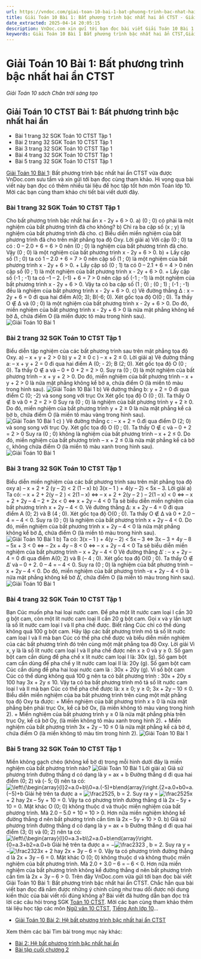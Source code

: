 ```yaml
---
url: https://vndoc.com/giai-toan-10-bai-1-bat-phuong-trinh-bac-nhat-hai-an-ctst-272296
title: Giải Toán 10 Bài 1: Bất phương trình bậc nhất hai ẩn CTST - Giải Toán 10 sách Chân trời sáng tạo - VnDoc.com
date_extracted: 2025-04-14 20:05:15
description: VnDoc.com xin gửi tới bạn đọc bài viết Giải Toán 10 Bài 1: Bất phương trình bậc nhất hai ẩn CTST. Mời các bạn cùng tham khảo chi tiết.
keywords: Giải Toán 10 Bài 1 Bất phương trình bậc nhất hai ẩn CTST,Giải Toán 10 Bài 1,Bất phương trình bậc nhất hai ẩn,giải toán 10,toán 10,toán 10 bài 1,toán 10 CTST
---
```


# Giải Toán 10 Bài 1: Bất phương trình bậc nhất hai ẩn CTST
 _Giải Toán 10 sách Chân trời sáng tạo_
## Giải Toán 10 CTST Bài 1: Bất phương trình bậc nhất hai ẩn
  * Bài 1 trang 32 SGK Toán 10 CTST Tập 1
  * Bài 2 trang 32 SGK Toán 10 CTST Tập 1
  * Bài 3 trang 32 SGK Toán 10 CTST Tập 1
  * Bài 4 trang 32 SGK Toán 10 CTST Tập 1
  * Bài 5 trang 32 SGK Toán 10 CTST Tập 1

[Giải Toán 10 Bài 1](<https://vndoc.com/giai-toan-10-bai-1-bat-phuong-trinh-bac-nhat-hai-an-ctst-272296>): Bất phương trình bậc nhất hai ẩn CTST vừa được VnDoc.com sưu tầm và xin gửi tới bạn đọc cùng tham khảo. Hi vọng qua bài viết này bạn đọc có thêm nhiều tài liệu để học tập tốt hơn môn Toán lớp 10. Mời các bạn cùng tham khảo chi tiết bài viết dưới đây.
### Bài 1 trang 32 SGK Toán 10 CTST Tập 1
Cho bất phương trình bậc nhất hai ẩn x - 2y + 6 > 0.
a\) \(0 ; 0\) có phải là một nghiệm của bất phương trình đã cho không?
b\) Chỉ ra ba cặp số \(x ; y\) là nghiệm của bất phương trình đã cho.
c\) Biểu diễn miền nghiệm của bất phương trình đã cho trên mặt phẳng tọa độ Oxy.
Lời giải
a\) Với cặp \(0 ; 0\) ta có : 0 – 2.0 + 6 = 6 > 0 nên \(0 ; 0\) là nghiệm của bất phương trình đã cho.
Vậy \(0 ; 0\) là một nghiệm của bất phương trình x - 2y + 6 > 0.
b\)
\+ Lấy cặp số \(1 ; 0\) ta có 1 – 2.0 + 6 = 7 > 0 nên cặp số \(1 ; 0\) là một nghiệm của bất phương trình x - 2y + 6 > 0.
\+ Lấy cặp số \(0 ; 1\) ta có 0 – 2.1 + 6 = 4 > 0 nên cặp số \(0 ; 1\) là một nghiệm của bất phương trình x - 2y + 6 > 0.
\+ Lấy cặp số \(-1 ; -1\) ta có –1 – 2. \(–1\) + 6 = 7 > 0 nên cặp số \(-1 ; -1\) là một nghiệm của bất phương trình x - 2y + 6 > 0.
Vậy ta có ba cặp số \(1 ; 0\) ; \(0 ; 1\) ; \(-1 ; -1\) đều là nghiệm của bất phương trình x - 2y + 6 > 0.
c\) Vẽ đường thẳng ∆ : x – 2y + 6 = 0 đi qua hai điểm A\(0; 3\); B\(-6; 0\).
Xét gốc tọa độ O\(0 ; 0\). Ta thấy O ∉ ∆ và \(0 ; 0\) là một nghiệm của bất phương trình
x - 2y + 6 > 0.
Do đó, miền nghiệm của bất phương trình x - 2y + 6 > 0 là nửa mặt phẳng không kể bờ ∆, chứa điểm O \(là miền được tô màu trong hình sau\).
![Giải Toán 10 Bài 1](https://i.vdoc.vn/data/image/2022/08/01/giai-toan-10-bai-1-bat-phuong-trinh-bac-nhat-hai-an-ctst-1.jpg)
### Bài 2 trang 32 SGK Toán 10 CTST Tập 1
Biểu diễn tập nghiệm của các bất phương trình sau trên mặt phẳng tọa độ Oxy.
a\) – x + y + 2 > 0
b\) y + 2 ≥ 0
c \) – x + 2 ≤ 0.
Lời giải
a\) Vẽ đường thẳng a: – x + y + 2 = 0 đi qua hai điểm A \(0; - 2\); B \(2; 0\).
Xét gốc tọa độ O \(0 ; 0\). Ta thấy O ∉ a và – 0 + 0 + 2 = 2 > 0.
Suy ra \(0 ; 0\) là một nghiệm của bất phương trình – x + y + 2 > 0.
Do đó, miền nghiệm của bất phương trình – x + y + 2 > 0 là nửa mặt phẳng không kể bờ a, chứa điểm O \(là miền tô màu trong hình sau\).
![Giải Toán 10 Bài 1](https://i.vdoc.vn/data/image/2022/08/01/giai-toan-10-bai-1-bat-phuong-trinh-bac-nhat-hai-an-ctst-2.jpg)
b\) Vẽ đường thẳng b: y + 2 = 0 đi qua điểm C \(0; -2\) và song song với trục Ox
Xét gốc tọa độ O \(0 ; 0\). Ta thấy O ∉ b và 0 + 2 = 2 > 0
Suy ra \(0 ; 0\) là nghiệm của bất phương trình y + 2 ≥ 0.
Do đó, miền nghiệm của bất phương trình y + 2 ≥ 0 là nửa mặt phẳng kể cả bờ b, chứa điểm O \(là miền tô màu vàng trong hình sau\).
![Giải Toán 10 Bài 1](https://i.vdoc.vn/data/image/2022/08/01/giai-toan-10-bai-1-bat-phuong-trinh-bac-nhat-hai-an-ctst-3.jpg)
c\) \) Vẽ đường thẳng c : – x + 2 = 0.đi qua điểm D \(2; 0\) và song song với trục Oy.
Xét gốc tọa độ O \(0 ; 0\). Ta thấy O ∉ c và – 0 + 2 = 2 > 0
Suy ra \(0 ; 0\) không là nghiệm của bất phương trình – x + 2 ≤ 0.
Do đó, miền nghiệm của bất phương trình – x + 2 ≤ 0.là nửa mặt phẳng kể cả bờ c, không chứa điểm O \(là miền tô màu xanh trong hình sau\).
![Giải Toán 10 Bài 1](https://i.vdoc.vn/data/image/2022/08/01/giai-toan-10-bai-1-bat-phuong-trinh-bac-nhat-hai-an-ctst-4.jpg)
### Bài 3 trang 32 SGK Toán 10 CTST Tập 1
Biểu diễn miền nghiệm của các bất phương trình sau trên mặt phẳng tọa độ oxy
a\) – x + 2 + 2 \(y – 2\) < 2 \(1 – x\)
b\) 3\(x – 1 \) + 4\(y – 2\) < 5x – 3.
Lời giải
a\) Ta có: – x + 2 + 2\(y – 2 \) < 2\(1 – x\)
⇔ – x + 2 + 2\(y – 2 \) – 2\(1 – x\) < 0
⇔ – x + 2 + 2y – 4 – 2 + 2x < 0
⇔ x + 2y – 4 < 0
Ta sẽ biểu diễn miền nghiệm của bất phương trình x + 2y – 4 < 0.
Vẽ đường thẳng ∆: x + 2y – 4 = 0 đi qua điểm A \(0; 2\) và B \(4 ; 0\).
Xét gốc tọa độ O\(0 ; 0\). Ta thấy O ∉ ∆ và 0 + 2.0 – 4 = – 4 < 0.
Suy ra \(0 ; 0\) là nghiệm của bất phương trình x + 2y – 4 < 0.
Do đó, miền nghiệm của bất phương trình x + 2y – 4 < 0 là nửa mặt phẳng không kể bờ ∆, chứa điểm O \(là miền tô màu trong hình sau\).
![Giải Toán 10 Bài 1](https://i.vdoc.vn/data/image/2022/08/01/giai-toan-10-bai-1-bat-phuong-trinh-bac-nhat-hai-an-ctst-5.jpg)
b\) Ta có: 3\(x – 1 \) + 4\(y – 2\) < 5x – 3
⇔ 3x – 3 + 4y – 8 – 5x + 3 < 0
⇔ – 2x + 4y – 8 < 0
⇔ – x + 2y – 4 < 0
Ta sẽ biểu diễn miền nghiệm của bất phương trình – x + 2y – 4 < 0
Vẽ đường thẳng ∆’ : – x + 2y – 4 = 0 đi qua điểm A\(0; 2\) và B \(– 4 ; 0\).
Xét gốc tọa độ O\(0 ; 0\). Ta thấy O ∉ ∆’ và – 0 + 2. 0 – 4 = – 4 < 0.
Suy ra \(0 ; 0\) là nghiệm của bất phương trình – x + 2y – 4 < 0.
Do đó, miền nghiệm của bất phương trình –x + 2y – 4 < 0 là nửa mặt phẳng không kể bờ ∆’, chứa điểm O \(là miền tô màu trong hình sau\).
![Giải Toán 10 Bài 1](https://i.vdoc.vn/data/image/2022/08/01/giai-toan-10-bai-1-bat-phuong-trinh-bac-nhat-hai-an-ctst-6.jpg)
### Bài 4 trang 32 SGK Toán 10 CTST Tập 1
Bạn Cúc muốn pha hai loại nước cam. Để pha một lít nước cam loại I cần 30 g bột cam, còn một lít nước cam loại II cần 20 g bột cam. Gọi x và y lần lượt là số lít nước cam loại I và II pha chế được. Biết rằng Cúc chỉ có thể dùng không quá 100 g bột cam. Hãy lập các bất phương trình mô tả số lít nước cam loại I và II mà bạn Cúc có thể pha chế được và biểu diễn miền nghiệm của các bất phương trình đó trên cùng một mặt phẳng tọa độ Oxy.
Lời giải
Vì x, y là là số lít nước cam loại I và II pha chế được nên x ≥ 0 và y ≥ 0.
Số gam bột cam cần dùng để pha chế x lít nước cam loại I là: 30x \(g\).
Số gam bột cam cần dùng để pha chế y lít nước cam loại II là: 20y \(g\).
Số gam bột cam Cúc cần dùng để pha hai loại nước cam là : 30x + 20y \(g\).
Vì số bột cam Cúc có thể dùng không quá 100 g nên ta có bất phương trình : 30x + 20y ≤ 100 hay 3x + 2y ≤ 10.
Vậy ta có ba bất phương trình mô tả số lít nước cam loại I và II mà bạn Cúc có thể pha chế được là:
x ≥ 0;
y ≥ 0;
3x + 2y – 10 ≤ 0.
Biểu diễn miền nghiệm của ba bất phương trình trên cùng một mặt phẳng tọa độ Oxy ta được:
\+ Miền nghiệm của bất phương trình x ≥ 0 là nửa mặt phẳng bên phải trục Ox, kể cả bờ Ox, \(là miền không tô màu vàng trong hình 2\).
\+ Miền nghiệm của bất phương trình y ≥ 0 là nửa mặt phẳng phía trên trục Oy, kể cả bờ Oy, \(là miền không tô màu xanh trong hình 2\).
\+ Miền nghiệm của bất phương trình 3x + 2y – 10 ≤ 0 là nửa mặt phẳng kể cả bờ d, chứa điểm O \(là miền không tô màu tím trong hình 2\).
![Giải Toán 10 Bài 1](https://i.vdoc.vn/data/image/2022/08/01/giai-toan-10-bai-1-bat-phuong-trinh-bac-nhat-hai-an-ctst-7.jpg)
### Bài 5 trang 32 SGK Toán 10 CTST Tập 1
Miền không gạch chéo \(không kể bờ d\) trong mỗi hình dưới đây là miền nghiệm của bất phương trình nào?
![Giải Toán 10 Bài 1](https://i.vdoc.vn/data/image/2022/08/01/giai-toan-10-bai-1-bat-phuong-trinh-bac-nhat-hai-an-ctst-8.jpg)
Lời giải
a\) Giả sử phương trình đường thẳng d có dạng là y = ax + b
Đường thẳng d đi qua hai điểm \(0; 2\) và \(- 5; 0\) nên ta có:
![\\left\\{\\begin{array}{l}2=a.0+b\\\\0=a.\(-5\)+b\\end{array}\\right.](https://i.vdoc.vn/data/image/blank.png)\{2=a.0+b0=a.\(−5\)+b
Giải hệ trên ta được a = ![\\frac25](https://i.vdoc.vn/data/image/blank.png)25, b = 2. Suy ra y = ![\\frac25](https://i.vdoc.vn/data/image/blank.png)25x + 2 hay 2x – 5y + 10 = 0.
Vậy ta có phương trình đường thẳng d là 2x – 5y + 10 = 0.
Mặt khác O \(0; 0\) không thuộc d và thuộc miền nghiệm của bất phương trình.
Mà 2.0 – 5.0 + 10 = 10 > 0.
Hơn nữa miền nghiệm không kể đường thẳng d nên bất phương trình cần tìm là 2x – 5y + 10 > 0.
b\) Giả sử phương trình đường thẳng d có dạng là y = ax + b
Đường thẳng d đi qua hai điểm \(3; 0\) và \(0; 2\) nên ta có:
![\\left\\{\\begin{array}{l}0=a.3+b\\\\2=a.0+b\\end{array}\\right.](https://i.vdoc.vn/data/image/blank.png)\{0=a.3+b2=a.0+b
Giải hệ trên ta được a = −![\\frac23](https://i.vdoc.vn/data/image/blank.png)23 , b = 2. Suy ra y = −![\\frac23](https://i.vdoc.vn/data/image/blank.png)23x + 2 hay 2x + 3y – 6 = 0.
Vậy ta có phương trình đường thẳng d là 2x + 3y – 6 = 0.
Mặt khác O \(0; 0\) không thuộc d và không thuộc miền nghiệm của bất phương trình.
Mà 2.0 + 3.0 – 6 = – 6 < 0.
Hơn nữa miền nghiệm của bất phương trình không kể đường thẳng d nên bất phương trình cần tìm là 2x + 3y – 6 > 0.
Trên đây VnDoc.com vừa gửi tới bạn đọc bài viết Giải Toán 10 Bài 1: Bất phương trình bậc nhất hai ẩn CTST. Chắc hẳn qua bài viết bạn đọc đã nắm được những ý chính cũng như trau dồi được nội dung kiến thức của bài viết rồi đúng không ạ? Bài viết đã hướng dẫn bạn đọc trả lời các câu hỏi trong SGK [Toán 10 CTST](<https://vndoc.com/toan-10-chan-troi-sang-tao-tap1>). Mời các bạn cùng tham khảo thêm tài liệu học tập các môn [Ngữ văn 10 CTST](<https://vndoc.com/ngu-van-10-ket-noi-tri-thuc-tap1>), [Tiếng Anh lớp 10](<https://vndoc.com/tieng-anh-10i-learn-smart-world>)...
  * [Giải Toán 10 Bài 2: Hệ bất phương trình bậc nhất hai ẩn CTST](<https://vndoc.com/giai-toan-10-bai-2-he-bat-phuong-trinh-bac-nhat-hai-an-ctst-272299>)

Xem thêm các bài Tìm bài trong mục này khác:
  * [Bài 2: Hệ bất phương trình bậc nhất hai ẩn](</giai-toan-10-bai-2-he-bat-phuong-trinh-bac-nhat-hai-an-ctst-272299>)
  * [Bài tập cuối chương 2](</bai-tap-cuoi-chuong-2-ctst-272304>)


